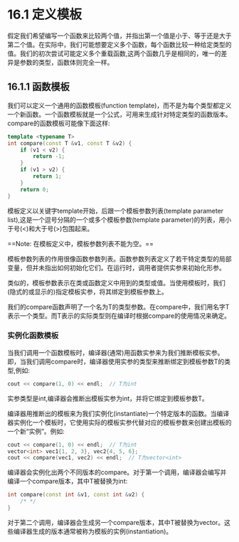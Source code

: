 # 16.1 定义模板
假定我们希望编写一个函数来比较两个值，并指出第一个值是小于、等于还是大于第二个值。在实际中，我们可能想要定义多个函数，每个函数比较一种给定类型的值。我们的初次尝试可能定义多个重载函数,这两个函数几乎是相同的，唯一的差异是参数的类型，函数体则完全一样。

## 16.1.1 函数模板
我们可以定义一个通用的函数模板(function template)，而不是为每个类型都定义一个新函数。一个函数模板就是一个公式，可用来生成针对特定类型的函数版本。compare的函数模板可能像下面这样:

```c++
template <typename T>
int compare(const T &v1, const T &v2) {
    if (v1 < v2) {
        return -1;
    }
    if (v1 > v2) {
        return 1;
    }
    return 0;
}
```

模板定义以关键字template开始，后跟一个模板参数列表(template parameter list),这是一个逗号分隔的一个或多个模板参数(template parameter)的列表，用小于号(<)和大于号(>)包围起来。

==Note:
在模板定义中，模板参数列表不能为空。==

模板参数列表的作用很像函数参数列表。函数参数列表定义了若干特定类型的局部变量，但并未指出如何初始化它们。在运行时，调用者提供实参来初始化形参。

类似的，模板参数表示在类或函数定义中用到的类型或值。当使用模板时，我们(隐式的或显示的)指定模板实参，将其绑定到模板参数上。

我们的compare函数声明了一个名为T的类型参数。在compare中，我们用名字T表示一个类型。而T表示的实际类型则在编译时根据compare的使用情况来确定。

### 实例化函数模板
当我们调用一个函数模板时，编译器(通常)用函数实参来为我们推断模板实参。即，当我们调用compare时，编译器使用实参的类型来推断绑定到模板参数T的类型,例如:

```c++
cout << compare(1, 0) << endl;  // T为int
```

实参类型是int,编译器会推断出模板实参为int，并将它绑定到模板参数T。

编译器用推断出的模板来为我们实例化(instantiate)一个特定版本的函数。当编译器实例化一个模板时，它使用实际的模板实参代替对应的模板参数来创建出模板的一个新“实例”。例如:

```c++
cout << compare(1, 0) << endl;  // T为int
vector<int> vec1{1, 2, 3}, vec2{4, 5, 6};
cout << compare(vec1, vec2) << endl;  // T为vector<int>
```

编译器会实例化出两个不同版本的compare。对于第一个调用，编译器会编写并编译一个compare版本，其中T被替换为int:

```c++
int compare(const int &v1, const int &v2) {
    /* */
}
```

对于第二个调用，编译器会生成另一个compare版本，其中T被替换为vector<int>。这些编译器生成的版本通常被称为模板的实例(instantiation)。